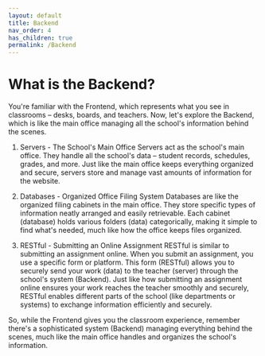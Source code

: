 ```yaml
---
layout: default
title: Backend
nav_order: 4
has_children: true
permalink: /Backend
---
```


# What is the Backend?
You're familiar with the Frontend, which represents what you see in classrooms – desks, boards, and teachers. Now, let's explore the Backend, which is like the main office managing all the school's information behind the scenes.

1. Servers - The School's Main Office
Servers act as the school's main office. They handle all the school's data – student records, schedules, grades, and more. Just like the main office keeps everything organized and secure, servers store and manage vast amounts of information for the website.

2. Databases - Organized Office Filing System
Databases are like the organized filing cabinets in the main office. They store specific types of information neatly arranged and easily retrievable. Each cabinet (database) holds various folders (data) categorically, making it simple to find what's needed, much like how the office keeps files organized.

3. RESTful - Submitting an Online Assignment
RESTful is similar to submitting an assignment online. When you submit an assignment, you use a specific form or platform. This form (RESTful) allows you to securely send your work (data) to the teacher (server) through the school's system (Backend). Just like how submitting an assignment online ensures your work reaches the teacher smoothly and securely, RESTful enables different parts of the school (like departments or systems) to exchange information efficiently and securely.

So, while the Frontend gives you the classroom experience, remember there's a sophisticated system (Backend) managing everything behind the scenes, much like the main office handles and organizes the school's information. 